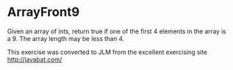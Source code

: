 # ArrayFront9 #
Given an array of ints, return true if one of the first 4 elements in the array is a 9. The array length may be less than 4.

This exercise was converted to JLM from the excellent exercising site http://javabat.com/

